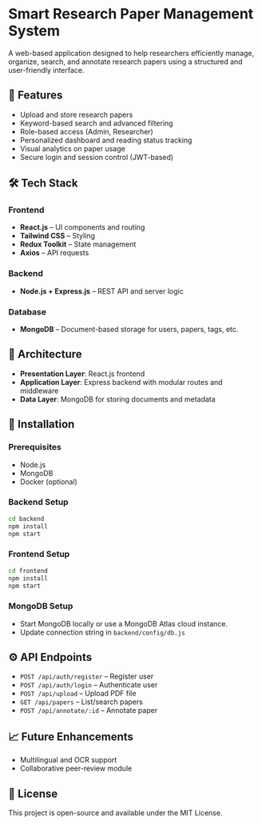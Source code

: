 # Smart Research Paper Management System

A web-based application designed to help researchers efficiently manage, organize, search, and annotate research papers using a structured and user-friendly interface.

## 📌 Features

- Upload and store research papers
- Keyword-based search and advanced filtering
- Role-based access (Admin, Researcher)
- Personalized dashboard and reading status tracking
- Visual analytics on paper usage
- Secure login and session control (JWT-based)

## 🛠 Tech Stack

### Frontend
- **React.js** – UI components and routing
- **Tailwind CSS** – Styling
- **Redux Toolkit** – State management
- **Axios** – API requests

### Backend
- **Node.js + Express.js** – REST API and server logic

### Database
- **MongoDB** – Document-based storage for users, papers, tags, etc.

## 🧱 Architecture

- **Presentation Layer**: React.js frontend
- **Application Layer**: Express backend with modular routes and middleware
- **Data Layer**: MongoDB for storing documents and metadata

## 🚀 Installation

### Prerequisites
- Node.js
- MongoDB
- Docker (optional)

### Backend Setup
```bash
cd backend
npm install
npm start
```

### Frontend Setup
```bash
cd frontend
npm install
npm start
```

### MongoDB Setup
- Start MongoDB locally or use a MongoDB Atlas cloud instance.
- Update connection string in `backend/config/db.js`

## ⚙️ API Endpoints

- `POST /api/auth/register` – Register user
- `POST /api/auth/login` – Authenticate user
- `POST /api/upload` – Upload PDF file
- `GET /api/papers` – List/search papers
- `POST /api/annotate/:id` – Annotate paper

## 📈 Future Enhancements

- Multilingual and OCR support
- Collaborative peer-review module

## 📜 License

This project is open-source and available under the MIT License.
